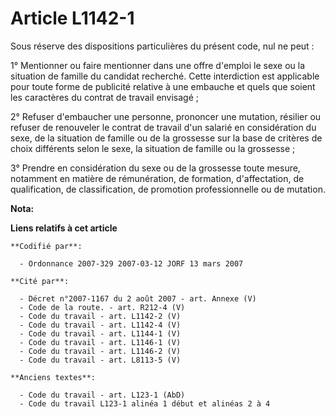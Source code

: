 # Article L1142-1

Sous réserve des dispositions particulières du présent code, nul ne peut :

1° Mentionner ou faire mentionner dans une offre d'emploi le sexe ou la situation de famille du candidat recherché. Cette
interdiction est applicable pour toute forme de publicité relative à une embauche et quels que soient les caractères du
contrat de travail envisagé ;

2° Refuser d'embaucher une personne, prononcer une mutation, résilier ou refuser de renouveler le contrat de travail d'un
salarié en considération du sexe, de la situation de famille ou de la grossesse sur la base de critères de choix différents
selon le sexe, la situation de famille ou la grossesse ;

3° Prendre en considération du sexe ou de la grossesse toute mesure, notamment en matière de rémunération, de formation,
d'affectation, de qualification, de classification, de promotion professionnelle ou de mutation.

**Nota:**



**Liens relatifs à cet article**

	**Codifié par**:

	  - Ordonnance 2007-329 2007-03-12 JORF 13 mars 2007

	**Cité par**:

	  - Décret n°2007-1167 du 2 août 2007 - art. Annexe (V)
	  - Code de la route. - art. R212-4 (V)
	  - Code du travail - art. L1142-2 (V)
	  - Code du travail - art. L1142-4 (V)
	  - Code du travail - art. L1144-1 (V)
	  - Code du travail - art. L1146-1 (V)
	  - Code du travail - art. L1146-2 (V)
	  - Code du travail - art. L8113-5 (V)

	**Anciens textes**:

	  - Code du travail - art. L123-1 (AbD)
	  - Code du travail L123-1 alinéa 1 début et alinéas 2 à 4
